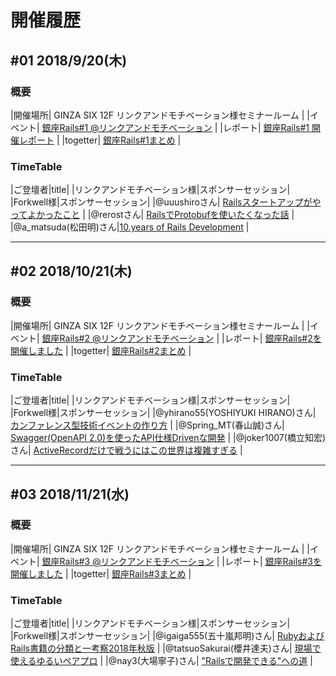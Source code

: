 # 開催履歴

## #01 2018/9/20(木)

### 概要

|開催場所| GINZA SIX 12F リンクアンドモチベーション様セミナールーム |
|イベント| [銀座Rails#1 @リンクアンドモチベーション](https://ginza-rails.connpass.com/event/97820) |
|レポート| [銀座Rails#1 開催レポート](https://ginkouno.hatenablog.jp/entry/2018/10/08/123250) |
|togetter| [銀座Rails#1まとめ](https://togetter.com/li/1272499) |

### TimeTable

|ご登壇者|title|
|リンクアンドモチベーション様|スポンサーセッション|
|Forkwell様|スポンサーセッション|
|@uuushiroさん| [Railsスタートアップがやってよかったこと](https://speakerdeck.com/uuushiro/yin-zuo-rails-number-1-uuushiro) |
|@rerostさん| [RailsでProtobufを使いたくなった話](https://speakerdeck.com/hazumirr/rails-kara-protobuf-woshi-itakunatutahua) |
|@a_matsuda(松田明)さん|[10.years of Rails Development](https://speakerdeck.com/a_matsuda/ginza-rails-1) |

---

## #02 2018/10/21(木)

### 概要

|開催場所| GINZA SIX 12F リンクアンドモチベーション様セミナールーム |
|イベント| [銀座Rails#2 @リンクアンドモチベーション](https://ginza-rails.connpass.com/event/102056/) |
|レポート| [銀座Rails#2を開催しました](https://ginkouno.hatenablog.jp/entry/2018/10/31/205231) |
|togetter| [銀座Rails#2まとめ](https://togetter.com/li/1278321) |

### TimeTable

|ご登壇者|title|
|リンクアンドモチベーション様|スポンサーセッション|
|Forkwell様|スポンサーセッション|
|@yhirano55(YOSHIYUKI HIRANO)さん| [カンファレンス型技術イベントの作り方](https://speakerdeck.com/yhirano55/how-to-organize-a-tech-conference) |
|@Spring_MT(春山誠)さん| [Swagger(OpenAPI 2.0)を使ったAPI仕様Drivenな開発](https://speakerdeck.com/spring_mt/api-spec-driven-development-with-swagger) |
|@joker1007(橋立知宏)さん| [ActiveRecordだけで戦うにはこの世界は複雑すぎる](https://speakerdeck.com/joker1007/akuteirekododakedezhan-uniha-kofalseshi-jie-hafu-za-guo-giru-number-ginzarails) |

---

## #03 2018/11/21(水)

### 概要 

|開催場所| GINZA SIX 12F リンクアンドモチベーション様セミナールーム |
|イベント| [銀座Rails#3 @リンクアンドモチベーション](https://ginza-rails.connpass.com/event/105414/) |
|レポート| [銀座Rails#3を開催しました](https://ginkouno.hatenablog.jp/entry/2018/12/02/113119) |
|togetter| [銀座Rails#3まとめ](https://togetter.com/li/1290813) |

### TimeTable

|ご登壇者|title|
|リンクアンドモチベーション様|スポンサーセッション|
|Forkwell様|スポンサーセッション|
|@igaiga555(五十嵐邦明)さん| [RubyおよびRails書籍の分類と一考察2018年秋版](https://speakerdeck.com/igaiga/ginza-rails-vol3-igaiga) |
|@tatsuoSakurai(櫻井達夫)さん| [現場で使えるゆるいペアプロ](https://speakerdeck.com/tatsuosakurai/light-pear-programming) |
|@nay3(大場寧子)さん| ["Railsで開発できる"への道](https://speakerdeck.com/nay3/railsdekai-fa-dekiru-hefalsedao) |
